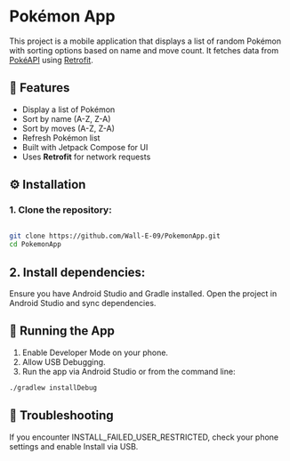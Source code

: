 # Pokémon App

This project is a mobile application that displays a list of random Pokémon with sorting options based on name and move count. It fetches data from [PokéAPI](https://pokeapi.co/) using [Retrofit](https://square.github.io/retrofit/).

## 📌 Features
- Display a list of Pokémon
- Sort by name (A-Z, Z-A)
- Sort by moves (A-Z, Z-A)
- Refresh Pokémon list
- Built with Jetpack Compose for UI
- Uses **Retrofit** for network requests

## ⚙️ Installation

### 1. Clone the repository:
```sh

git clone https://github.com/Wall-E-09/PokemonApp.git
cd PokemonApp
```
## 2. Install dependencies:

Ensure you have Android Studio and Gradle installed. Open the project in Android Studio and sync dependencies.



## 🚀 Running the App
1. Enable Developer Mode on your phone.
2. Allow USB Debugging.
3. Run the app via Android Studio or from the command line:
```sh
./gradlew installDebug
```

## 🔧 Troubleshooting
If you encounter INSTALL_FAILED_USER_RESTRICTED, check your phone settings and enable Install via USB.
